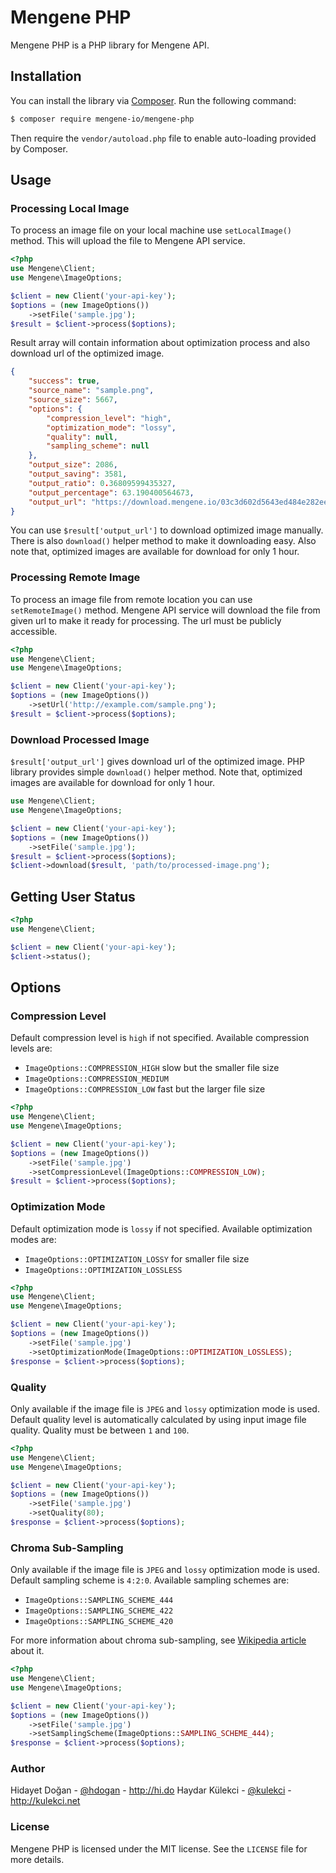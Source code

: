 # Mengene PHP

Mengene PHP is a PHP library for Mengene API.

## Installation

You can install the library via [Composer](http://getcomposer.org). Run the following command:

```bash
$ composer require mengene-io/mengene-php
```

Then require the `vendor/autoload.php` file to enable auto-loading provided by Composer.

## Usage

### Processing Local Image

To process an image file on your local machine use `setLocalImage()` method. This will upload the file to Mengene API
service.

```php
<?php
use Mengene\Client;
use Mengene\ImageOptions;

$client = new Client('your-api-key');
$options = (new ImageOptions())
    ->setFile('sample.jpg');
$result = $client->process($options);
```

Result array will contain information about optimization process and also download url of the optimized image.

```json
{
    "success": true,
    "source_name": "sample.png",
    "source_size": 5667,
    "options": {
        "compression_level": "high",
        "optimization_mode": "lossy",
        "quality": null,
        "sampling_scheme": null
    },
    "output_size": 2086,
    "output_saving": 3581,
    "output_ratio": 0.36809599435327,
    "output_percentage": 63.190400564673,
    "output_url": "https://download.mengene.io/03c3d602d5643ed484e282ee76910cce.png"
}
```

You can use `$result['output_url']` to download optimized image manually. There is also `download()` helper
method to make it downloading easy. Also note that, optimized images are available for download for only 1 hour.

### Processing Remote Image

To process an image file from remote location you can use `setRemoteImage()` method. Mengene API service will download
the file from given url to make it ready for processing. The url must be publicly accessible. 

```php
<?php
use Mengene\Client;
use Mengene\ImageOptions;

$client = new Client('your-api-key');
$options = (new ImageOptions())
    ->setUrl('http://example.com/sample.png');
$result = $client->process($options);
```

### Download Processed Image

`$result['output_url']` gives download url of the optimized image. PHP library provides
simple `download()` helper method. Note that, optimized images are available for download for only 1 hour.

```php
use Mengene\Client;
use Mengene\ImageOptions;

$client = new Client('your-api-key');
$options = (new ImageOptions())
    ->setFile('sample.jpg');
$result = $client->process($options);
$client->download($result, 'path/to/processed-image.png');
```

## Getting User Status

```php
<?php
use Mengene\Client;

$client = new Client('your-api-key');
$client->status();
```

## Options

### Compression Level

Default compression level is `high` if not specified. Available compression levels are:

* `ImageOptions::COMPRESSION_HIGH` slow but the smaller file size
* `ImageOptions::COMPRESSION_MEDIUM`
* `ImageOptions::COMPRESSION_LOW` fast but the larger file size

```php
<?php
use Mengene\Client;
use Mengene\ImageOptions;

$client = new Client('your-api-key');
$options = (new ImageOptions())
    ->setFile('sample.jpg')
    ->setCompressionLevel(ImageOptions::COMPRESSION_LOW);
$result = $client->process($options);
```

### Optimization Mode

Default optimization mode is `lossy` if not specified. Available optimization modes are:

* `ImageOptions::OPTIMIZATION_LOSSY` for smaller file size
* `ImageOptions::OPTIMIZATION_LOSSLESS`

```php
<?php
use Mengene\Client;
use Mengene\ImageOptions;

$client = new Client('your-api-key');
$options = (new ImageOptions())
    ->setFile('sample.jpg')
    ->setOptimizationMode(ImageOptions::OPTIMIZATION_LOSSLESS);
$response = $client->process($options);
```

### Quality

Only available if the image file is `JPEG` and `lossy` optimization mode is used. Default quality level is
automatically calculated by using input image file quality. Quality must be between `1` and `100`.

```php
<?php
use Mengene\Client;
use Mengene\ImageOptions;

$client = new Client('your-api-key');
$options = (new ImageOptions())
    ->setFile('sample.jpg')
    ->setQuality(80);
$response = $client->process($options);
```

### Chroma Sub-Sampling

Only available if the image file is `JPEG` and `lossy` optimization mode is used. Default sampling scheme is `4:2:0`.
Available sampling schemes are:

* `ImageOptions::SAMPLING_SCHEME_444`
* `ImageOptions::SAMPLING_SCHEME_422`
* `ImageOptions::SAMPLING_SCHEME_420`

For more information about chroma sub-sampling, see
[Wikipedia article](https://en.wikipedia.org/wiki/Chroma_subsampling) about it.

```php
<?php
use Mengene\Client;
use Mengene\ImageOptions;

$client = new Client('your-api-key');
$options = (new ImageOptions())
    ->setFile('sample.jpg')
    ->setSamplingScheme(ImageOptions::SAMPLING_SCHEME_444);
$response = $client->process($options);
```

### Author

Hidayet Doğan - [@hdogan](https://twitter.com/hdogan) - http://hi.do
Haydar Külekci - [@kulekci](https://twitter.com/kulekci) - http://kulekci.net

### License

Mengene PHP is licensed under the MIT license. See the `LICENSE` file for more details.

